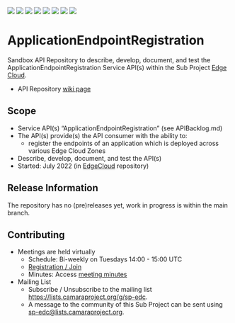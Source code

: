 <a href="https://github.com/camaraproject/ApplicationEndpointRegistration/commits/" title="Last Commit"><img src="https://img.shields.io/github/last-commit/camaraproject/ApplicationEndpointRegistration?style=plastic"></a>
<a href="https://github.com/camaraproject/ApplicationEndpointRegistration/issues" title="Open Issues"><img src="https://img.shields.io/github/issues/camaraproject/ApplicationEndpointRegistration?style=plastic"></a>
<a href="https://github.com/camaraproject/ApplicationEndpointRegistration/pulls" title="Open Pull Requests"><img src="https://img.shields.io/github/issues-pr/camaraproject/ApplicationEndpointRegistration?style=plastic"></a>
<a href="https://github.com/camaraproject/ApplicationEndpointRegistration/graphs/contributors" title="Contributors"><img src="https://img.shields.io/github/contributors/camaraproject/ApplicationEndpointRegistration?style=plastic"></a>
<a href="https://github.com/camaraproject/ApplicationEndpointRegistration" title="Repo Size"><img src="https://img.shields.io/github/repo-size/camaraproject/ApplicationEndpointRegistration?style=plastic"></a>
<a href="https://github.com/camaraproject/ApplicationEndpointRegistration/blob/main/LICENSE" title="License"><img src="https://img.shields.io/badge/License-Apache%202.0-green.svg?style=plastic"></a>
<a href="https://github.com/camaraproject/ApplicationEndpointRegistration/releases/latest" title="Latest Release"><img src="https://img.shields.io/github/release/camaraproject/ApplicationEndpointRegistration?style=plastic"></a>
<a href="https://github.com/camaraproject/Governance/blob/main/ProjectStructureAndRoles.md" title="Sandbox API Repository"><img src="https://img.shields.io/badge/Sandbox%20API%20Repository-yellow?style=plastic"></a>

# ApplicationEndpointRegistration

Sandbox API Repository to describe, develop, document, and test the ApplicationEndpointRegistration Service API(s) within the Sub Project [Edge Cloud](https://lf-camaraproject.atlassian.net/wiki/x/IwEpBQ).

* API Repository [wiki page](https://lf-camaraproject.atlassian.net/wiki/spaces/CAM/pages/137101313/ApplicationEndpointRegistration)

## Scope

* Service API(s) “ApplicationEndpointRegistration” (see APIBacklog.md) 
* The API(s) provide(s) the API consumer with the ability to:  
  * register the endpoints of an application which is deployed across various Edge Cloud Zones
* Describe, develop, document, and test the API(s)
* Started: July 2022 (in [EdgeCloud](https://github.com/camaraproject/EdgeCloud) repository)
<!-- * Incubating stage since: {{incubation date}} --> 

## Release Information

The repository has no (pre)releases yet, work in progress is within the main branch.
<!-- Optional: an explicit listing of the latest (pre-)release with additional information, e.g. links to the API definitions -->
<!-- In addition use/uncomment one or multiple the following alternative options when becoming applicable -->
<!-- Pre-releases of this sub project are available in https://github.com/camaraproject/ApplicationEndpointRegistration/releases -->
<!-- The latest public release is available here: https://github.com/camaraproject/ApplicationEndpointRegistration/releases/latest -->
<!-- For changes see [CHANGELOG.md](https://github.com/camaraproject/ApplicationEndpointRegistration/blob/main/CHANGELOG.md) -->

## Contributing

* Meetings are held virtually
  * Schedule: Bi-weekly on Tuesdays 14:00 - 15:00 UTC
  * [Registration / Join](https://zoom-lfx.platform.linuxfoundation.org/meeting/91868502920?password=a9ec9dff-ea92-4216-b0a1-ce152f49170f)
  * Minutes: Access [meeting minutes](https://lf-camaraproject.atlassian.net/wiki/x/8Tve)
* Mailing List  
  * Subscribe / Unsubscribe to the mailing list <https://lists.camaraproject.org/g/sp-edc>.
  * A message to the community of this Sub Project can be sent using <sp-edc@lists.camaraproject.org>.
